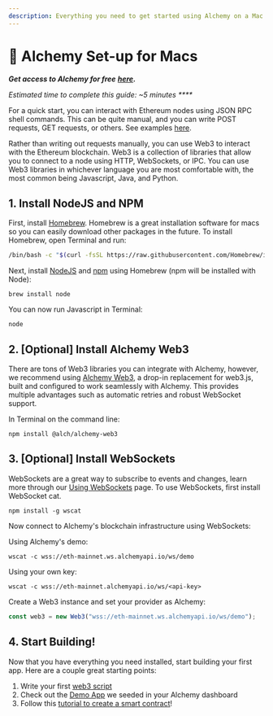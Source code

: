 ```yaml
---
description: Everything you need to get started using Alchemy on a Mac.
---
```


# 🍎 Alchemy Set-up for Macs

_**Get access to Alchemy for free**_ [_**here**_](https://alchemy.com/?r=affiliate:186ee05a-043c-44a8-b3ee-e5a05c8dba04)_**.**_

_Estimated time to complete this guide: ~5 minutes ****_

For a quick start, you can interact with Ethereum nodes using JSON RPC shell commands. This can be quite manual, and you can write POST requests, GET requests, or others. See examples [here](../introduction/getting-started.md#2-make-a-request).

Rather than writing out requests manually, you can use Web3 to interact with the Ethereum blockchain. Web3 is a collection of libraries that allow you to connect to a node using HTTP, WebSockets, or IPC. You can use Web3 libraries in whichever language you are most comfortable with, the most common being Javascript, Java, and Python.

## 1. Install NodeJS and NPM

First, install [Homebrew](https://brew.sh/). Homebrew is a great installation software for macs so you can easily download other packages in the future. To install Homebrew, open Terminal and run:

```bash
/bin/bash -c "$(curl -fsSL https://raw.githubusercontent.com/Homebrew/install/master/install.sh)"
```

Next, install [NodeJS](https://nodejs.org/en/) and [npm](https://www.npmjs.com/) using Homebrew \(npm will be installed with Node\):

```text
brew install node
```

You can now run Javascript in Terminal:

```text
node
```

## 2. \[Optional\] Install Alchemy Web3

There are tons of Web3 libraries you can integrate with Alchemy, however, we recommend using [Alchemy Web3](../documentation/alchemy-web3/), a drop-in replacement for web3.js, built and configured to work seamlessly with Alchemy. This provides multiple advantages such as automatic retries and robust WebSocket support.

In Terminal on the command line:

```text
npm install @alch/alchemy-web3
```

## 3. \[Optional\] Install WebSockets 

WebSockets are a great way to subscribe to events and changes, learn more through our [Using WebSockets](using-websockets.md) page. To use WebSockets, first install WebSocket cat.

```text
npm install -g wscat
```

Now connect to Alchemy's blockchain infrastructure using WebSockets:

Using Alchemy's demo: 

```text
wscat -c wss://eth-mainnet.ws.alchemyapi.io/ws/demo
```

Using your own key:

```text
wscat -c wss://eth-mainnet.alchemyapi.io/ws/<api-key>
```

Create a Web3 instance and set your provider as Alchemy:

```javascript
const web3 = new Web3("wss://eth-mainnet.ws.alchemyapi.io/ws/demo");
```

## 4. Start Building! 

Now that you have everything you need installed, start building your first app. Here are a couple great starting points:

1. Write your first [web3 script](../tutorials/simple-web3-script.md) 
2. Check out the [Demo App](demo-app.md) we seeded in your Alchemy dashboard
3. Follow this [tutorial to create a smart contract](../tutorials/hello-world-smart-contract/)! 

